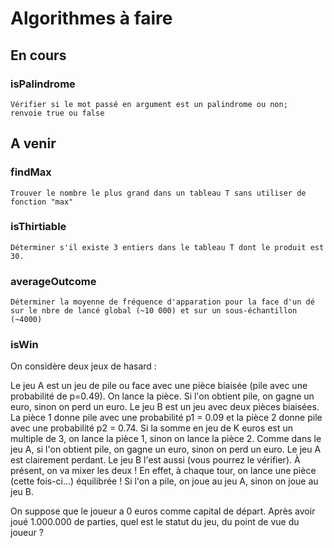 # Algorithmes à faire

## En cours 
### isPalindrome
    Vérifier si le mot passé en argument est un palindrome ou non;
    renvoie true ou false

## A venir
### findMax
    Trouver le nombre le plus grand dans un tableau T sans utiliser de fonction "max"
### isThirtiable
    Déterminer s'il existe 3 entiers dans le tableau T dont le produit est 30.
### averageOutcome
    Déterminer la moyenne de fréquence d'apparation pour la face d'un dé sur le nbre de lancé global (~10 000) et sur un sous-échantillon (~4000) 
### isWin
On considère deux jeux de hasard :

Le jeu A est un jeu de pile ou face avec une pièce biaisée (pile avec une probabilité de p=0.49). On lance la pièce. Si l'on obtient pile, on gagne un euro, sinon on perd un euro.
Le jeu B est un jeu avec deux pièces biaisées. La pièce 1 donne pile avec une probabilité p1 = 0.09 et la pièce 2 donne pile avec une probabilité p2 = 0.74. Si la somme en jeu de K euros est un multiple de 3, on lance la pièce 1, sinon on lance la pièce 2. Comme dans le jeu A, si l'on obtient pile, on gagne un euro, sinon on perd un euro.
Le jeu A est clairement perdant. Le jeu B l'est aussi (vous pourrez le vérifier). À présent, on va mixer les deux ! En effet, à chaque tour, on lance une pièce (cette fois-ci...) équilibrée ! Si l'on a pile, on joue au jeu A, sinon on joue au jeu B.

On suppose que le joueur a 0 euros comme capital de départ.
Après avoir joué 1.000.000 de parties, quel est le statut du jeu, du point de vue du joueur ?